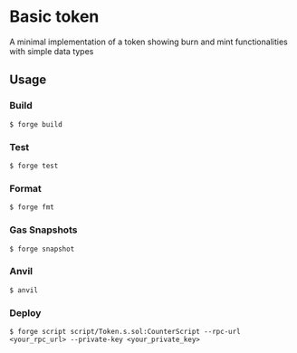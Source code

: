 # Basic token
A minimal implementation of a token showing burn and mint functionalities with simple data types


## Usage

### Build

```shell
$ forge build
```

### Test

```shell
$ forge test
```

### Format

```shell
$ forge fmt
```

### Gas Snapshots

```shell
$ forge snapshot
```

### Anvil

```shell
$ anvil
```

### Deploy

```shell
$ forge script script/Token.s.sol:CounterScript --rpc-url <your_rpc_url> --private-key <your_private_key>
```
